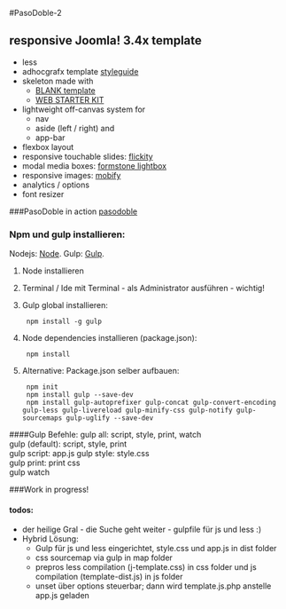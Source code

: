 #PasoDoble-2
## responsive Joomla! 3.4x template

* less 
* adhocgrafx template [styleguide](https://github.com/adhocgraFX/styleguide "styleguide")
* skeleton made with
    *  [BLANK template](http://blank.vc/de/ "BLANK template")
    *  [WEB STARTER KIT](https://github.com/google/web-starter-kit "WEB STARTER KIT")
* lightweight off-canvas system for 
    * nav 
    * aside (left / right) and 
    * app-bar
* flexbox layout
* responsive touchable slides: [flickity](http://flickity.metafizzy.co/ "flickity")
* modal media boxes: [formstone lightbox](http://formstone.it/components/lightbox/ "formstone lightbox")
* responsive images: [mobify](http://www.mobify.com/mobifyjs/ "mobify.js")
* analytics / options
* font resizer

###PasoDoble in action
[pasodoble](http://pasodoble.adhocgrafx.de "PasoDoble")

### Npm und gulp installieren:
Nodejs: [Node](http://nodejs.org/). 
Gulp: [Gulp](http://gulpjs.com/). 

1. Node installieren
2. Terminal / Ide mit Terminal - als Administrator ausführen - wichtig!
3. Gulp global installieren: 
	
		npm install -g gulp

4. Node dependencies installieren (package.json):

		npm install
    
5. Alternative: Package.json selber aufbauen:

		npm init
		npm install gulp --save-dev
		npm install gulp-autoprefixer gulp-concat gulp-convert-encoding gulp-less gulp-livereload gulp-minify-css gulp-notify gulp-sourcemaps gulp-uglify --save-dev

####Gulp Befehle:
		gulp all: script, style, print, watch		
		gulp (default): script, style, print	
		gulp script: app.js	
		gulp style: style.css	
		gulp print: print css	
		gulp watch

###Work in progress!
#### todos:
* der heilige Gral - die Suche geht weiter - gulpfile für js und less :)
* Hybrid Lösung: 
    * Gulp für js und less eingerichtet, style.css und app.js in dist folder
    * css sourcemap via gulp in map folder
    * prepros less compilation (j-template.css) in css folder und js compilation (template-dist.js) in js folder
    * unset über options steuerbar; dann wird template.js.php anstelle app.js geladen 
    
    
